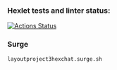 ### Hexlet tests and linter status:

[![Actions Status](https://github.com/niilak/layout-designer-project-lvl3/workflows/hexlet-check/badge.svg?branch=)](https://github.com/niilak/layout-designer-project-lvl3/actions?query=branch:)

### Surge

    layoutproject3hexchat.surge.sh
